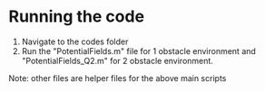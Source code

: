 # Running the code

1. Navigate to the codes folder
2. Run the "PotentialFields.m" file for 1 obstacle environment and "PotentialFields_Q2.m" for 2 obstacle environment.

Note: other files are helper files for the above main scripts
